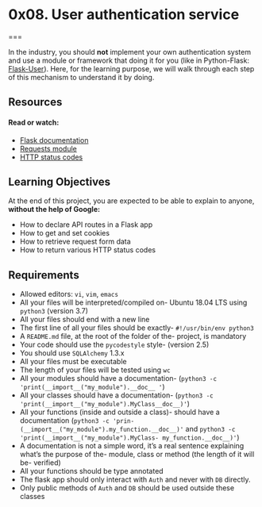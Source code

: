 # 0x08. User authentication service
===

In the industry, you should **not** implement your own authentication system and use a module or framework that doing it for you (like in Python-Flask: [Flask-User](https://flask-user.readthedocs.io/en/latest/)). Here, for the learning purpose, we will walk through each step of this mechanism to understand it by doing.

Resources
---
#### Read or watch:

- [Flask documentation](https://flask.palletsprojects.com/en/1.1.x/quickstart/)
- [Requests module](https://requests.kennethreitz.org/en/master/user/quickstart/)
- [HTTP status codes](https://www.w3.org/Protocols/rfc2616/rfc2616-sec10.html)

## Learning Objectives

At the end of this project, you are expected to be able to explain to anyone, **without the help of Google:**

- How to declare API routes in a Flask app
- How to get and set cookies
- How to retrieve request form data
- How to return various HTTP status codes

## Requirements

- Allowed editors: ```vi```, ```vim```, ```emacs```
- All your files will be interpreted/compiled on- Ubuntu 18.04 LTS using ```python3``` (version 3.7)
- All your files should end with a new line
- The first line of all your files should be exactly- ```#!/usr/bin/env python3```
- A ```README.md``` file, at the root of the folder of the- project, is mandatory
- Your code should use the ```pycodestyle``` style- (version 2.5)
- You should use ```SQLAlchemy``` 1.3.x
- All your files must be executable
- The length of your files will be tested using ```wc```
- All your modules should have a documentation- (```python3 -c 'print(__import__("my_module").__doc__ '```)
- All your classes should have a documentation- (```python3 -c 'print(__import__("my_module").MyClass__doc__)'```)
- All your functions (inside and outside a class)- should have a documentation (```python3 -c 'prin- (__import__("my_module").my_function.__doc__)'``` and ```python3 -c 'print(__import__("my_module").MyClass- my_function.__doc__)'```)
- A documentation is not a simple word, it’s a real sentence explaining what’s the purpose of the- module, class or method (the length of it will be- verified)
- All your functions should be type annotated
- The flask app should only interact with ```Auth``` and never with ```DB``` directly.
- Only public methods of ```Auth``` and ```DB``` should be used outside these classes
